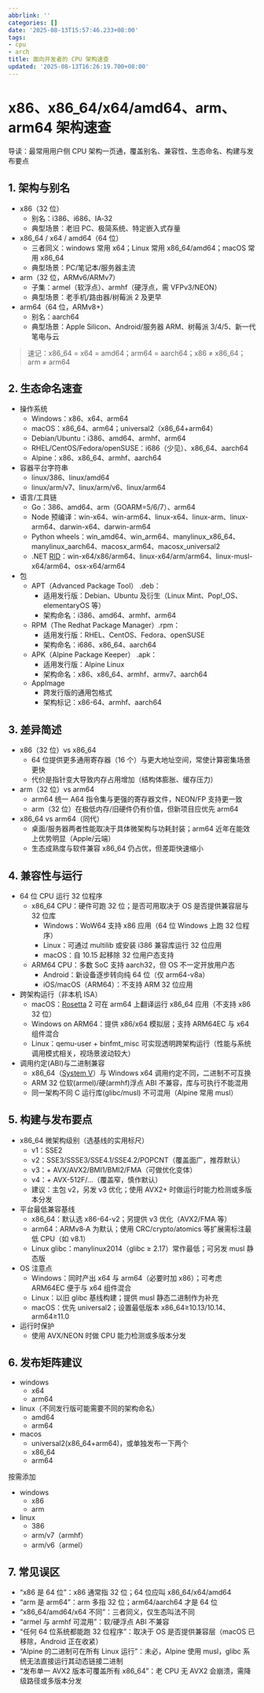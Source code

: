 ```yaml
---
abbrlink: ''
categories: []
date: '2025-08-13T15:57:46.233+08:00'
tags:
- cpu
- arch
title: 面向开发者的 CPU 架构速查
updated: '2025-08-13T16:26:19.700+08:00'
---
```

# x86、x86_64/x64/amd64、arm、arm64 架构速查

导读：最常用用户侧 CPU 架构一页通，覆盖别名、兼容性、生态命名、构建与发布要点

## 1. 架构与别名

- x86（32 位）
  - 别名：i386、i686、IA‑32
  - 典型场景：老旧 PC、极简系统、特定嵌入式存量
- x86_64 / x64 / amd64（64 位）
  - 三者同义：windows 常用 x64；Linux 常用 x86_64/amd64；macOS 常用 x86_64
  - 典型场景：PC/笔记本/服务器主流
- arm（32 位，ARMv6/ARMv7）
  - 子集：armel（软浮点）、armhf（硬浮点，需 VFPv3/NEON）
  - 典型场景：老手机/路由器/树莓派 2 及更早
- arm64（64 位，ARMv8+）
  - 别名：aarch64
  - 典型场景：Apple Silicon、Android/服务器 ARM、树莓派 3/4/5、新一代笔电与云

> 速记：x86_64 = x64 = amd64；arm64 = aarch64；x86 ≠ x86_64；arm ≠ arm64

## 2. 生态命名速查

- 操作系统
  - Windows：x86、x64、arm64
  - macOS：x86_64、arm64；universal2（x86_64+arm64）
  - Debian/Ubuntu：i386、amd64、armhf、arm64
  - RHEL/CentOS/Fedora/openSUSE：i686（少见）、x86_64、aarch64
  - Alpine：x86、x86_64、armhf、aarch64
- 容器平台字符串
  - linux/386、linux/amd64
  - linux/arm/v7、linux/arm/v6、linux/arm64
- 语言/工具链
  - Go：386、amd64、arm（GOARM=5/6/7）、arm64
  - Node 预编译：win-x64、win-arm64、linux-x64、linux-arm、linux-arm64、darwin-x64、darwin-arm64
  - Python wheels：win_amd64、win_arm64、manylinux_x86_64、manylinux_aarch64、macosx_arm64、macosx_universal2
  - .NET [RID](https://learn.microsoft.com/zh-cn/dotnet/core/rid-catalog#windows-rids)：win-x64/x86/arm64、linux-x64/arm/arm64、linux-musl-x64/arm64、osx-x64/arm64
- 包
  - APT（Advanced Package Tool） .deb：
    - 适用发行版：Debian、Ubuntu 及衍生（Linux Mint、Pop!_OS、elementaryOS 等）
    - 架构命名：i386、amd64、armhf、arm64
  - RPM（The Redhat Package Manager）.rpm：
    - 适用发行版：RHEL、CentOS、Fedora、openSUSE
    - 架构命名：i686、x86_64、aarch64
  - APK（Alpine Package Keeper） .apk：
    - 适用发行版：Alpine Linux
    - 架构命名：x86、x86_64、armhf、armv7、aarch64
  - AppImage
    - 跨发行版的通用包格式
    - 架构标记：x86-64、armhf、aarch64

## 3. 差异简述

- x86（32 位）vs x86_64
  - 64 位提供更多通用寄存器（16 个）与更大地址空间，常使计算密集场景更快
  - 代价是指针变大导致内存占用增加（结构体膨胀、缓存压力）
- arm（32 位）vs arm64
  - arm64 统一 A64 指令集与更强的寄存器文件，NEON/FP 支持更一致
  - arm（32 位）在极低内存/旧硬件仍有价值，但新项目应优先 arm64
- x86_64 vs arm64（同代）
  - 桌面/服务器两者性能取决于具体微架构与功耗封装；arm64 近年在能效上优势明显（Apple/云端）
  - 生态成熟度与软件兼容 x86_64 仍占优，但差距快速缩小

## 4. 兼容性与运行

- 64 位 CPU 运行 32 位程序
  - x86_64 CPU：硬件可跑 32 位；是否可用取决于 OS 是否提供兼容层与 32 位库
    - Windows：WoW64 支持 x86 应用（64 位 Windows 上跑 32 位程序）
    - Linux：可通过 multilib 或安装 i386 兼容库运行 32 位应用
    - macOS：自 10.15 起移除 32 位用户态支持
  - ARM64 CPU：多数 SoC 支持 aarch32，但 OS 不一定开放用户态
    - Android：新设备逐步转向纯 64 位（仅 arm64-v8a）
    - iOS/macOS（ARM64）：不支持 ARM 32 位应用
- 跨架构运行（非本机 ISA）
  - macOS：[Rosetta](https://zh.wikipedia.org/wiki/Rosetta) 2 可在 arm64 上翻译运行 x86_64 应用（不支持 x86 32 位）
  - Windows on ARM64：提供 x86/x64 模拟层；支持 ARM64EC 与 x64 组件混合
  - Linux：qemu-user + binfmt_misc 可实现透明跨架构运行（性能与系统调用模式相关，视场景波动较大）
- 调用约定(ABI)与二进制兼容
  - x86_64（[System V](https://zh.wikipedia.org/wiki/UNIX_System_V)）与 Windows x64 调用约定不同，二进制不可互换
  - ARM 32 位软(armel)/硬(armhf)浮点 ABI 不兼容，库与可执行不能混用
  - 同一架构不同 C 运行库(glibc/musl) 不可混用（Alpine 常用 musl）

## 5. 构建与发布要点

- x86_64 微架构级别（选基线的实用标尺）
  - v1：SSE2
  - v2：SSE3/SSSE3/SSE4.1/SSE4.2/POPCNT（覆盖面广，推荐默认）
  - v3：+ AVX/AVX2/BMI1/BMI2/FMA（可做优化变体）
  - v4：+ AVX-512F/…（覆盖窄，慎作默认）
  - 建议：主包 v2，另发 v3 优化；使用 AVX2+ 时做运行时能力检测或多版本分发
- 平台最低兼容基线
  - x86_64：默认选 x86-64-v2；另提供 v3 优化（AVX2/FMA 等）
  - arm64：ARMv8‑A 为默认；使用 CRC/crypto/atomics 等扩展需标注最低 CPU（如 v8.1）
  - Linux glibc：manylinux2014（glibc ≥ 2.17）常作最低；可另发 musl 静态版
- OS 注意点
  - Windows：同时产出 x64 与 arm64（必要时加 x86）；可考虑 ARM64EC 便于与 x64 组件混合
  - Linux：以旧 glibc 基线构建；提供 musl 静态二进制作为补充
  - macOS：优先 universal2；设置最低版本 x86_64≥10.13/10.14、arm64≥11.0
- 运行时保护
  - 使用 AVX/NEON 时做 CPU 能力检测或多版本分发

## 6. 发布矩阵建议

- windows
  - x64
  - arm64
- linux（不同发行版可能需要不同的架构命名）
  - amd64
  - arm64
- macos
  - universal2(x86_64+arm64)，或单独发布一下两个
  - x86_64
  - arm64

按需添加

- windows
  - x86
  - arm
- linux
  - 386
  - arm/v7（armhf）
  - arm/v6（armel）

## 7. 常见误区

- “x86 是 64 位”：x86 通常指 32 位；64 位应叫 x86_64/x64/amd64
- “arm 是 arm64”：arm 多指 32 位；arm64/aarch64 才是 64 位
- “x86_64/amd64/x64 不同”：三者同义，仅生态叫法不同
- “armel 与 armhf 可混用”：软/硬浮点 ABI 不兼容
- “任何 64 位系统都能跑 32 位程序”：取决于 OS 是否提供兼容层（macOS 已移除，Android 正在收紧）
- “Alpine 的二进制可在所有 Linux 运行”：未必，Alpine 使用 musl，glibc 系统无法直接运行其动态链接二进制
- “发布单一 AVX2 版本可覆盖所有 x86_64”：老 CPU 无 AVX2 会崩溃，需降级路径或多版本分发
